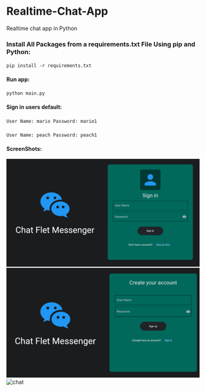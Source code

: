 # Realtime-Chat-App
Realtime chat app in Python

### Install All Packages from a requirements.txt File Using pip and Python:

<code>pip install -r requirements.txt</code>

#### Run app:
<code>python main.py</code>

#### Sign in users default:
<code>User Name: mario Password: mario1</code>
####
<code>User Name: peach Password: peach1</code>


#### ScreenShots:
![home](Screenshots/home.png)
![signup](Screenshots/signup.png)
![chat](Screenshots/chat.png)

